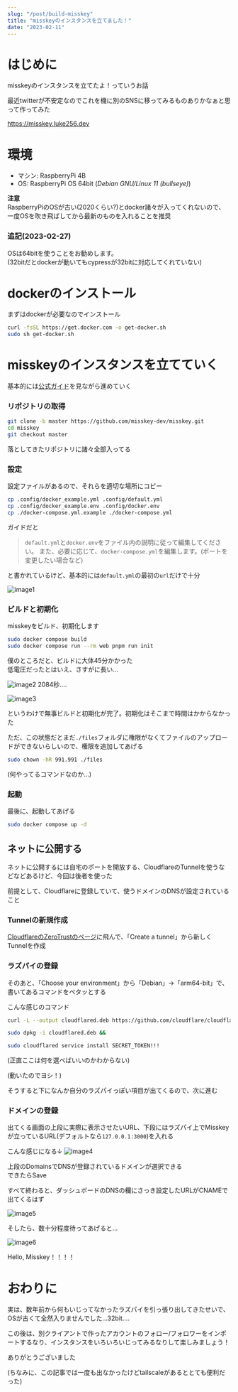 ```yaml
---
slug: "/post/build-misskey"
title: "misskeyのインスタンスを立てました！"
date: "2023-02-11"
---
```



# はじめに
misskeyのインスタンスを立てたよ！っていうお話

最近twitterが不安定なのでこれを機に別のSNSに移ってみるものありかなぁと思って作ってみた

https://misskey.luke256.dev

# 環境
- マシン: RaspberryPi 4B
- OS: RaspberryPi OS 64bit (_Debian GNU/Linux 11 (bullseye)_)

**注意**  
RaspberryPiのOSが古い(2020くらい?)とdocker諸々が入ってくれないので、一度OSを吹き飛ばしてから最新のものを入れることを推奨

### 追記(2023-02-27)
OSは64bitを使うことをお勧めします。  
(32bitだとdockerが動いてもcypressが32bitに対応してくれていない)

# dockerのインストール
まずはdockerが必要なのでインストール

```bash
curl -fsSL https://get.docker.com -o get-docker.sh
sudo sh get-docker.sh
```

# misskeyのインスタンスを立てていく
基本的には[公式ガイド](https://misskey-hub.net/docs/install/docker.html)を見ながら進めていく

### リポジトリの取得

```bash
git clone -b master https://github.com/misskey-dev/misskey.git
cd misskey
git checkout master
```

落としてきたリポジトリに諸々全部入ってる

### 設定

設定ファイルがあるので、それらを適切な場所にコピー

```bash
cp .config/docker_example.yml .config/default.yml
cp .config/docker_example.env .config/docker.env
cp ./docker-compose.yml.example ./docker-compose.yml
```

ガイドだと
> `default.yml`と`docker.env`をファイル内の説明に従って編集してください。
> また、必要に応じて、`docker-compose.yml`を編集します。(ポートを変更したい場合など)

と書かれているけど、基本的には`default.yml`の最初の`url`だけで十分

![image1](/posts/built_misskey/image1.png) 

### ビルドと初期化

misskeyをビルド、初期化します

```bash
sudo docker compose build
sudo docker compose run --rm web pnpm run init
```

僕のところだと、ビルドに大体45分かかった  
低電圧だったとはいえ、さすがに長い...

![image2](/posts/built_misskey/image2.png)
2084秒....

![image3](/posts/built_misskey/image3.png)

というわけで無事ビルドと初期化が完了。初期化はそこまで時間はかからなかった

ただ、この状態だとまだ`./files`フォルダに権限がなくてファイルのアップロードができないらしいので、権限を追加してあげる

```bash
sudo chown -hR 991.991 ./files
```
(何やってるコマンドなのか...)

### 起動

最後に、起動してあげる

```bash
sudo docker compose up -d
```

## ネットに公開する

ネットに公開するには自宅のポートを開放する、CloudflareのTunnelを使うなどなどあるけど、今回は後者を使った

前提として、Cloudflareに登録していて、使うドメインのDNSが設定されていること  

### Tunnelの新規作成
[CloudflareのZeroTrustのページ](https://one.dash.cloudflare.com/)に飛んで、「Create a tunnel」から新しくTunnelを作成  

### ラズパイの登録
そのあと、「Choose your environment」から「Debian」→「arm64-bit」で、書いてあるコマンドをペタッとする

こんな感じのコマンド
```bash
curl -L --output cloudflared.deb https://github.com/cloudflare/cloudflared/releases/latest/download/cloudflared-linux-arm64.deb && 

sudo dpkg -i cloudflared.deb && 

sudo cloudflared service install SECRET_TOKEN!!!
```

(正直ここは何を選べばいいのかわからない)

(動いたのでヨシ！)

そうすると下になんか自分のラズパイっぽい項目が出てくるので、次に進む

### ドメインの登録
出てくる画面の上段に実際に表示させたいURL、下段にはラズパイ上でMisskeyが立っているURL(デフォルトなら`127.0.0.1:3000`)を入れる  

こんな感じになる↓
![image4](/posts/built_misskey/image4.png)

上段のDomainsでDNSが登録されているドメインが選択できる  
できたらSave

すべて終わると、ダッシュボードのDNSの欄にさっき設定したURLがCNAMEで出てくるはず

![image5](/posts/built_misskey/image5.png)

そしたら、数十分程度待ってあげると...

![image6](/posts/built_misskey/image6.png)

Hello, Misskey！！！！

# おわりに
実は、数年前から何もいじってなかったラズパイを引っ張り出してきたせいで、OSが古くて全然入りませんでした...32bit....

この後は、別クライアントで作ったアカウントのフォロー/フォロワーをインポートするなり、インスタンスをいろいろいじってみるなりして楽しみましょう！

ありがとうございました

(ちなみに、この記事では一度も出なかったけどtailscaleがあるととても便利だった)
